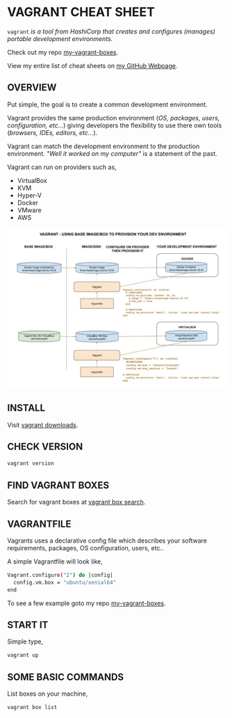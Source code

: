 # VAGRANT CHEAT SHEET

`vagrant` _is a tool from HashiCorp that creates and configures (manages) portable development environments._

Check out my repo [my-vagrant-boxes](https://github.com/JeffDeCola/my-vagrant-boxes).

View my entire list of cheat sheets on
[my GitHub Webpage](https://jeffdecola.github.io/my-cheat-sheets/).

## OVERVIEW

Put simple, the goal is to create a common development environment.

Vagrant provides the same production environment (_OS,
packages, users, configuration, etc..._) giving developers the
flexibility to use there own tools (_browsers, IDEs, editors, etc..._).

Vagrant can match the development environment to the
production environment. _"Well it worked on my computer"_
is a statement of the past.

Vagrant can run on providers such as,

* VirtualBox
* KVM
* Hyper-V
* Docker
* VMware
* AWS

![IMAGE - vagrant-overview - IMAGE](../../../../docs/pics/vagrant-overview.jpg)

## INSTALL

Visit [vagrant downloads](https://www.vagrantup.com/downloads.html).

## CHECK VERSION

```bash
vagrant version
```

## FIND VAGRANT BOXES

Search for vagrant boxes at
[vagrant box search](https://app.vagrantup.com/boxes/search).

## VAGRANTFILE

Vagrants uses a declarative config file which describes your
software requirements, packages, OS configuration, users, etc..

A simple Vagrantfile will look like,

```bash
Vagrant.configure("2") do |config|
  config.vm.box = "ubuntu/xenial64"
end
```

To see a few example goto my repo
[my-vagrant-boxes](https://github.com/JeffDeCola/my-vagrant-boxes).

## START IT

Simple type,

```bash
vagrant up
```

##  SOME BASIC COMMANDS

List boxes on your machine,

```bash
vagrant box list
```
